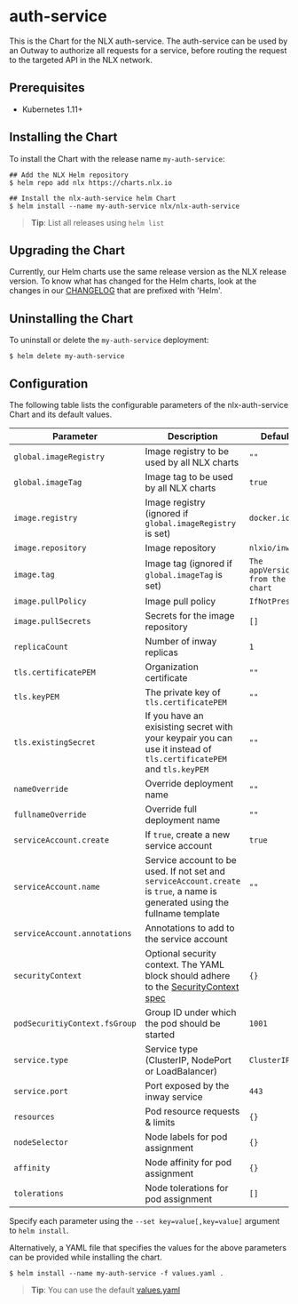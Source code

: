 # auth-service 

This is the Chart for the NLX auth-service. The auth-service  can be used by an Outway 
to authorize all requests for a service, before routing the request to the targeted API in the NLX network.

## Prerequisites

- Kubernetes 1.11+

## Installing the Chart

To install the Chart with the release name `my-auth-service`:

```console
## Add the NLX Helm repository
$ helm repo add nlx https://charts.nlx.io

## Install the nlx-auth-service helm Chart
$ helm install --name my-auth-service nlx/nlx-auth-service
```

> **Tip**: List all releases using `helm list`

## Upgrading the Chart

Currently, our Helm charts use the same release version as the NLX release version. 
To know what has changed for the Helm charts, look at the changes in our [CHANGELOG](https://gitlab.com/commonground/nlx/nlx/-/blob/master/CHANGELOG.md) 
that are prefixed with 'Helm'.

## Uninstalling the Chart

To uninstall or delete the `my-auth-service` deployment:

```console
$ helm delete my-auth-service
```

## Configuration

The following table lists the configurable parameters of the nlx-auth-service Chart and its default values.

| Parameter | Description | Default |
| --------- | ----------- | ------- |
| `global.imageRegistry` | Image registry to be used by all NLX charts | `""` |
| `global.imageTag` | Image tag to be used by all NLX charts | `true` |
| `image.registry` | Image registry (ignored if `global.imageRegistry` is set) | `docker.io` |
| `image.repository` | Image repository | `nlxio/inway` |
| `image.tag` | Image tag (ignored if `global.imageTag` is set) | `The appVersion from the chart` |
| `image.pullPolicy` | Image pull policy | `IfNotPresent` |
| `image.pullSecrets` | Secrets for the image repository | `[]` |
| `replicaCount`  | Number of inway replicas  | `1` |
| `tls.certificatePEM` | Organization certificate | `""` |
| `tls.keyPEM` | The private key of `tls.certificatePEM` | `""` |
| `tls.existingSecret` | If you have an exisisting secret with your keypair you can use it instead of `tls.certificatePEM` and `tls.keyPEM` | `""` |
| `nameOverride`  | Override deployment name | `""` |
| `fullnameOverride` | Override full deployment name | `""` |
| `serviceAccount.create` | If `true`, create a new service account | `true` |
| `serviceAccount.name` | Service account to be used. If not set and `serviceAccount.create` is `true`, a name is generated using the fullname template | `""` |
| `serviceAccount.annotations` | Annotations to add to the service account |  
| `securityContext` | Optional security context. The YAML block should adhere to the [SecurityContext spec](https://kubernetes.io/docs/reference/generated/kubernetes-api/v1.16/#securitycontext-v1-core) | `{}` |
| `podSecuritiyContext.fsGroup` | Group ID under which the pod should be started | `1001` |
| `service.type` | Service type (ClusterIP, NodePort or LoadBalancer) | `ClusterIP` |
| `service.port` | Port exposed by the inway service | `443` |
| `resources` | Pod resource requests & limits | `{}` |
| `nodeSelector` | Node labels for pod assignment | `{}` |
| `affinity` | Node affinity for pod assignment | `{}` |
| `tolerations` | Node tolerations for pod assignment | `[]` |

Specify each parameter using the `--set key=value[,key=value]` argument to `helm install`.

Alternatively, a YAML file that specifies the values for the above parameters can be provided while installing the chart. 

```console
$ helm install --name my-auth-service -f values.yaml .
```
> **Tip**: You can use the default [values.yaml](https://gitlab.com/commonground/nlx/nlx/blob/master/helm/charts/auth-service/values.yaml)
